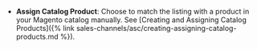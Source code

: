 
- **Assign Catalog Product**: Choose to match the listing with a product in your Magento catalog manually. See [Creating and Assigning Catalog Products]({% link sales-channels/asc/creating-assigning-catalog-products.md %}).
